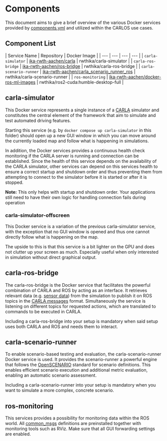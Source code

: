 # Components

This document aims to give a brief overview of the various Docker services provided by [components.yml](./components.yml) and utilized within the CARLOS use cases. 

## Component List

| Service Name | Repository | Docker Image |
| --- | --- | --- | --- |
| `carla-simulator` | [ika-rwth-aachen/carla](https://github.com/ika-rwth-aachen/carla) | rwthika/carla-simulator |
| `carla-ros-bridge` | [ika-rwth-aachen/ros-bridge](https://github.com/ika-rwth-aachen/ros-bridge) | rwthika/carla-ros-bridge |
| `carla-scenario-runner` | [ika-rwth-aachen/carla_scenario_runner_ros](https://github.com/ika-rwth-aachen/carla_scenario_runner_ros) | rwthika/carla-scenario-runner |
| `ros-monitoring` | [ika-rwth-aachen/docker-ros-ml-images](https://github.com/ika-rwth-aachen/docker-ros-ml-images?tab=readme-ov-file#rwthikaros2-cuda-ros-2--cuda) | rwthika/ros2-cuda:humble-desktop-full |


## carla-simulator

This Docker service represents a single instance of a [CARLA](http://carla.org/) simulator and constitutes the central element of the framework that aim to simulate and test automated driving features.

Starting this service (e.g. by `docker compose up carla-simulator` in this folder) should open up a new GUI window in which you can move around the currently loaded map and follow what is happening in simulations.

In addition, the Docker services provides a continuous health check monitoring if the CARLA server is running and connection can be established. Since the health of this service depends on the availability of the CARLA simulator, other services can depend on this services health to ensure a correct startup and shutdown order and thus preventing them from attempting to connect to the simulator before it is started or after it is stopped.

**Note:** This only helps with startup and shutdown order. Your applications still need to have their own logic for handling connection fails during operation


### carla-simulator-offscreen
This Docker service is a variation of the previous carla-simulator service, with the exception that no GUI window is opened and thus one cannot directly follow what is happening on the map.

The upside to this is that this service is a bit lighter on the GPU and does not clutter up your screen as much. Especially useful when only interested in simulation without direct graphical output.


## carla-ros-bridge
The carla-ros-bridge is the Docker service that facilitates the powerful combination of CARLA and ROS  by acting as an interface. It retrieves relevant data (e.g. [sensor data](https://carla.readthedocs.io/projects/ros-bridge/en/latest/ros_sensors/)) from the simulation to publish it on ROS topics in the [CARLA messages](https://carla.readthedocs.io/projects/ros-bridge/en/latest/ros_msgs/) format. Simultaneously the service is listening on different topics for requested actions, which are translated to commands to be executed in CARLA.

Including a carla-ros-bridge into your setup is mandatory when said setup uses both CARLA and ROS and needs them to interact.


## carla-scenario-runner
To enable scenario-based testing and evaluation, the carla-scenario-runner Docker service is used. It provides the scenario-runner a powerful engine that follows the [OpenSCENARIO](https://www.asam.net/standards/detail/openscenario/) standard for scenario definitions. This enables efficient scenario execution and additional metric evaluation, enabling an automatic scenario assessment.

Including a carla-scenario-runner into your setup is mandatory when you want to simulate a more complex, concrete scenario.


## ros-monitoring
This services provides a possibility for monitoring data within the ROS world. All [common_msgs](http://wiki.ros.org/common_msgs) definitions are preinstalled together with monitoring tools such as RViz. Make sure that all GUI forwarding settings are enabled.